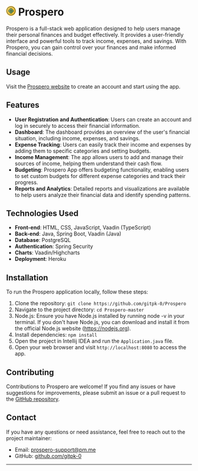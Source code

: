 

# <img src="images/icon.png" alt="Prospero App" width="26px"> Prospero

Prospero is a full-stack web application designed to help users manage their personal 
finances and budget effectively. It provides a user-friendly interface and powerful 
tools to track income, expenses, and savings. With Prospero, you can gain control 
over your finances and make informed financial decisions.

## Usage

Visit the [Prospero website](https://prospero-app.herokuapp.com) to create an account 
and start using the app.

## Features

- **User Registration and Authentication**: Users can create an account and log in 
securely to access their financial information.
- **Dashboard**: The dashboard provides an overview of the user's financial situation, 
including income, expenses, and savings.
- **Expense Tracking**: Users can easily track their income and expenses by adding them 
to specific categories and setting budgets.
- **Income Management**: The app allows users to add and manage their sources of income,
helping them understand their cash flow.
- **Budgeting**: Prospero App offers budgeting functionality, enabling users to set 
custom budgets for different expense categories and track their progress.
- **Reports and Analytics**: Detailed reports and visualizations are available to help 
users analyze their financial data and identify spending patterns.

## Technologies Used

- **Front-end**: HTML, CSS, JavaScript, Vaadin (TypeScript)
- **Back-end**: Java, Spring Boot, Vaadin (Java)
- **Database**: PostgreSQL
- **Authentication**: Spring Security
- **Charts**: Vaadin/Highcharts
- **Deployment**: Heroku

## Installation

To run the Prospero application locally, follow these steps:

1. Clone the repository: `git clone https://github.com/gitpk-0/Prospero`
2. Navigate to the project directory: `cd Prospero-master`
3. Node.js: Ensure you have Node.js installed by running node -v in your terminal. If you don't have Node.js, you can download and install it from the official Node.js website (https://nodejs.org).
4. Install dependencies: `npm install`
5. Open the project in Intellij IDEA and run the `Application.java` file.
6. Open your web browser and visit `http://localhost:8080` to access the app.

## Contributing

Contributions to Prospero are welcome! If you find any issues or have suggestions
for improvements, please submit an issue or a pull request to 
the [GitHub repository](https://github.com/your-username/prospero-app).

## Contact

If you have any questions or need assistance, feel free to reach out to the 
project maintainer:

- Email: prospero-support@pm.me
- GitHub: [github.com/gitpk-0](https://github.com/gitpk-0)

---